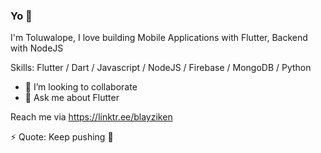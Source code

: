 ### Yo 👋



I'm Toluwalope, I love building Mobile Applications with Flutter, Backend with NodeJS


Skills: Flutter / Dart / Javascript / NodeJS / Firebase / MongoDB /  Python


- 👯 I’m looking to collaborate
- 💬 Ask me about Flutter

Reach me via https://linktr.ee/blayziken

⚡ Quote: Keep pushing 🍷

